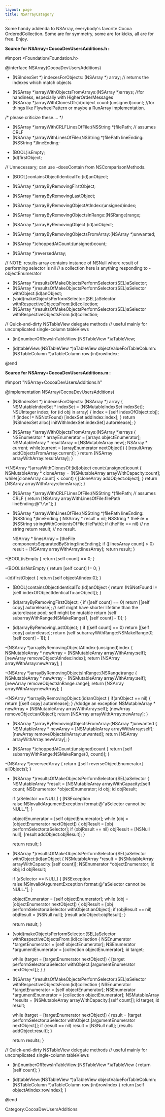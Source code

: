 ```yaml
---
layout: page
title: NSArrayCategory
---
```




Some handy addenda to NSArray, everybody's favorite Cocoa OrderedCollection.  Some are for symmetry, some are for kicks, all are for free.  Enjoy.

**Source for NSArray+CocoaDevUsersAdditions.h :**
    
 #import <Foundation/Foundation.h>
 
 @interface NSArray(CocoaDevUsersAdditions)
 
 - (NSIndexSet *) indexesForObjects: (NSArray *) array; // returns the indexes which match objects
 
 + (NSArray *)arrayWithObjectsFromArrays:(NSArray *)arrays; //for handiness, especially with HigherOrderMessages
 + (NSArray *)arrayWithClonesOf:(id)object count:(unsigned)count; //for things like FlywheelPattern or maybe a RunArray implementation.
 
 /* please criticize these.... */
 + (NSArray *)arrayWithCRLFLinesOfFile:(NSString *)filePath; // assumes CRLF
 + (NSArray *)arrayWithLinesOfFile:(NSString *)filePath lineEnding:(NSString *)lineEnding;
 
 
 - (BOOL)isEmpty;
 - (id)firstObject;
 
 // Unnecessary; can use -doesContain from NSComparisonMethods.
 - (BOOL)containsObjectIdenticalTo:(id)anObject;
 
 - (NSArray *)arrayByRemovingFirstObject;
 - (NSArray *)arrayByRemovingLastObject;
 - (NSArray *)arrayByRemovingObjectAtIndex:(unsigned)index;
 - (NSArray *)arrayByRemovingObjectsInRange:(NSRange)range;
 - (NSArray *)arrayByRemovingObject:(id)anObject;
 - (NSArray *)arrayByRemovingObjectsFromArray:(NSArray *)unwanted;
 
 - (NSArray *)choppedAtCount:(unsigned)count;
 - (NSArray *)reversedArray;
 
 // NOTE: results array contains instance of NSNull where result of performing selector is nil
 // a collection here is anything responding to -objectEnumerator
 - (NSArray *)resultsOfMakeObjectsPerformSelector:(SEL)aSelector;
 - (NSArray *)resultsOfMakeObjectsPerformSelector:(SEL)aSelector withObject:(id)anObject;
 - (void)makeObjectsPerformSelector:(SEL)aSelector withRespectiveObjectsFrom:(id)collection;
 - (NSArray *)resultsOfMakeObjectsPerformSelector:(SEL)aSelector withRespectiveObjectsFrom:(id)collection;
 
 // Quick-and-dirty NSTableView delegate methods
 // useful mainly for uncomplicated single-column tableViews
 - (int)numberOfRowsInTableView:(NSTableView *)aTableView;
 
 - (id)tableView:(NSTableView *)aTableView
 objectValueForTableColumn:(NSTableColumn *)aTableColumn
 row:(int)rowIndex;
 
 @end


**Source for NSArray+CocoaDevUsersAdditions.m :**
    
 #import "NSArray+CocoaDevUsersAdditions.h"
 
 @implementation NSArray(CocoaDevUsersAdditions)
 
 - (NSIndexSet *) indexesForObjects: (NSArray *) array
 {
   NSMutableIndexSet * indexSet = [NSMutableIndexSet indexSet];
   NSUInteger index;
   for (id obj in array)
   {
     index = [self indexOfObject:obj];
     if (index != NSNotFound) [indexSet addIndex:index];
   }
   return [NSIndexSet alloc] initWithIndexSet:indexSet] autorelease];
 }
 
 + (NSArray *)arrayWithObjectsFromArrays:(NSArray *)arrays
 {
   NSEnumerator * arrayEnumerator = [arrays objectEnumerator];
   NSMutableArray * resultArray = [NSMutableArray new];
   NSArray * current;
   while(current = [arrayEnumerator nextObject])
   {
     [resultArray addObjectsFromArray:current];
   }
   return [NSArray arrayWithArray:resultArray];
 }
 
 +(NSArray *)arrayWithClonesOf:(id)object count:(unsigned)count
 {
   NSMutableArray * cloneArray = [NSMutableArray arrayWithCapacity:count];
   while([cloneArray count] < count)
   {
     [cloneArray addObject:object];
   }
   return [NSArray arrayWithArray:cloneArray];
 }
 
 + (NSArray *)arrayWithCRLFLinesOfFile:(NSString *)filePath; // assumes CRLF
 {
   return [NSArray arrayWithLinesOfFile:filePath lineEnding:@"\r\n"];
 }
 
 + (NSArray *)arrayWithLinesOfFile:(NSString *)filePath lineEnding:(NSString *)lineEnding
 {
   NSArray * result = nil;
   NSString * theFile = [NSString stringWithContentsOfFile:filePath];
   if (theFile == nil) // no string
     return result; // no result.
   
   NSArray * linesArray = [theFile componentsSeparatedByString:lineEnding];
   if ([linesArray count] > 0)
     result = [NSArray arrayWithArray:linesArray];
 	return result;
 }
 
 
 -(BOOL)isEmpty
 {
   return [self count] == 0;
 }
 
 -(BOOL)isNotEmpty
 {
   return [self count] != 0;
 }
 
 -(id)firstObject
 {
   return [self objectAtIndex:0];
 }
 
 - (BOOL)containsObjectIdenticalTo:(id)anObject
 {
   return (NSNotFound != [self indexOfObjectIdenticalTo:anObject]);
 }
 
 - (id)arrayByRemovingFirstObject;
 {
   if ([self count] == 0) return [[self copy] autorelease]; // self might have shorter lifetime than the autorelease pool; self might be mutable
   return [self subarrayWithRange:NSMakeRange(1, [self count] - 1)];
 }
 
 - (id)arrayByRemovingLastObject;
 {
   if ([self count] == 0) return [[self copy] autorelease];
   return [self subarrayWithRange:NSMakeRange(0, [self count] - 1)];
 }
 
 -(NSArray *)arrayByRemovingObjectAtIndex:(unsigned)index
 {
   NSMutableArray * newArray = [NSMutableArray arrayWithArray:self];
   [newArray removeObjectAtIndex:index];
   return [NSArray arrayWithArray:newArray];
 }
 
 -(NSArray *)arrayByRemovingObjectsInRange:(NSRange)range
 {
   NSMutableArray * newArray = [NSMutableArray arrayWithArray:self];
   [newArray removeObjectsInRange:range];
   return [NSArray arrayWithArray:newArray];
 }
 
 -(NSArray *)arrayByRemovingObject:(id)anObject
 {
   if(anObject == nil) { return [[self copy] autorelease]; } //dodge an exception
   NSMutableArray * newArray = [NSMutableArray arrayWithArray:self];
   [newArray removeObject:anObject];
   return [NSArray arrayWithArray:newArray];
 }
 
 - (NSArray *)arrayByRemovingObjectsFromArray:(NSArray *)unwanted
 {
   NSMutableArray * newArray = [NSMutableArray arrayWithArray:self];
   [newArray removeObjectsInArray:unwanted];
   return [NSArray arrayWithArray:newArray];
 }
 
 - (NSArray *)choppedAtCount:(unsigned)count
 {
   return [self subarrayWithRange:NSMakeRange(0, count)];
 }
 
 -(NSArray *)reversedArray
 {
   return [[self reverseObjectEnumerator] allObjects];
 }
 
 - (NSArray *)resultsOfMakeObjectsPerformSelector:(SEL)aSelector
 {
   NSMutableArray *result = [NSMutableArray arrayWithCapacity:[self count;
   NSEnumerator *objectEnumerator;
   id obj;
   id objResult;
   
   if (aSelector == NULL)
   {
     [NSException raise:NSInvalidArgumentException format:@"aSelector cannot be NULL."];
   }
   
   objectEnumerator = [self objectEnumerator];
   while (obj = [objectEnumerator nextObject])
   {
     objResult = [obj performSelector:aSelector];
     if (objResult == nil)
       objResult = [NSNull null];
     [result addObject:objResult];
   }
   
   return result;
 }
 
 - (NSArray *)resultsOfMakeObjectsPerformSelector:(SEL)aSelector withObject:(id)anObject
 {
   NSMutableArray *result = [NSMutableArray arrayWithCapacity:[self count]];
   NSEnumerator *objectEnumerator;
   id obj;
   id objResult;
   
   if (aSelector == NULL)
   {
     [NSException raise:NSInvalidArgumentException format:@"aSelector cannot be NULL."];
   }
   
   objectEnumerator = [self objectEnumerator];
   while (obj = [objectEnumerator nextObject])
   {
     objResult = [obj performSelector:aSelector withObject:anObject];
     if (objResult == nil)
       objResult = [NSNull null];
     [result addObject:objResult];
   }
   
   return result;
 }
 
 - (void)makeObjectsPerformSelector:(SEL)aSelector
 withRespectiveObjectsFrom:(id)collection
 {
   NSEnumerator *targetEnumerator = [self objectEnumerator];
   NSEnumerator *argumentEnumerator = [collection objectEnumerator];
   id target;
   
   while (target = [targetEnumerator nextObject])
   {
     [target performSelector:aSelector withObject:[argumentEnumerator nextObject]];
   }
 }
 
 - (NSArray *)resultsOfMakeObjectsPerformSelector:(SEL)aSelector
 withRespectiveObjectsFrom:(id)collection
 {
   NSEnumerator *targetEnumerator = [self objectEnumerator];
   NSEnumerator *argumentEnumerator = [collection objectEnumerator];
   NSMutableArray *results = [NSMutableArray arrayWithCapacity:[self count]];
   id target;
   id result;
   
   while (target = [targetEnumerator nextObject])
   {
     result = [target performSelector:aSelector withObject:[argumentEnumerator nextObject]];
     if (result == nil)
       result = [NSNull null];
     [results addObject:result];
   }
   
   return results;
 }
 
 // Quick-and-dirty NSTableView delegate methods
 // useful mainly for uncomplicated single-column tableViews
 - (int)numberOfRowsInTableView:(NSTableView *)aTableView
 {
   return [self count];
 }
 
 - (id)tableView:(NSTableView *)aTableView
 objectValueForTableColumn:(NSTableColumn *)aTableColumn
 row:(int)rowIndex
 {
   return [self objectAtIndex:rowIndex];
 }
 
 
 @end



Category:CocoaDevUsersAdditions

